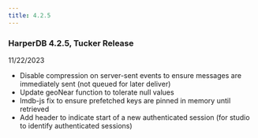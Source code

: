 ```yaml
---
title: 4.2.5
---
```


### HarperDB 4.2.5, Tucker Release

11/22/2023

- Disable compression on server-sent events to ensure messages are immediately sent (not queued for later deliver)
- Update geoNear function to tolerate null values
- lmdb-js fix to ensure prefetched keys are pinned in memory until retrieved
- Add header to indicate start of a new authenticated session (for studio to identify authenticated sessions)

